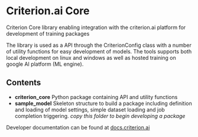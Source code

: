# Criterion.ai Core
Criterion Core library enabling integration with the criterion.ai platform for development of training packages

The library is used as a API through the CriterionConfig class with a number of utility functions for easy development of models.
The tools supports both local development on linux and windows as well as hosted training on google AI platform (ML engine).

## Contents

* **criterion_core** Python package containing API and utility functions
* **sample_model** Skeleton structure to build a package including definition and loading of model settings, simple dataset loading and job completion triggering. *copy this folder to begin developing a package*

Developer documentation can be found at [docs.criterion.ai](https://docs.criterion.ai/)
